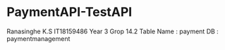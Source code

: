 # PaymentAPI-TestAPI
Ranasinghe K.S
IT18159486
Year 3 Grop 14.2
Table Name : payment 
DB : paymentmanagement
